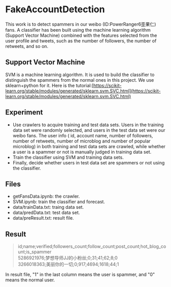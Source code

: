 # FakeAccountDetection
This work is to detect spammers in our weibo (ID:PowerRanger6歪果仁) fans. A classifier has been built using the machine learning algorithm (Support Vector Machine) combined with the features selected from the user profile and tweets, such as the number of followers, the number of retweets, and so on. 

## Support Vector Machine
SVM is a machine learning algorithm. It is used to build the classifier to distinguish the spammers from the normal ones in this project. We use sklearn+python for it. 
Here is the tutorial:[https://scikit-learn.org/stable/modules/generated/sklearn.svm.SVC.html](https://scikit-learn.org/stable/modules/generated/sklearn.svm.SVC.html)

## Experiment

* Use crawlers to acquire training and test data sets. Users in the training data set were randomly selected, and users in the test data set were our weibo fans. The user info ( id, account name, number of followers, number of retweets, number of microblog and number of popular microblog) in both training and test data sets are crawled, while whether a user is a spammer or not is manually judged in training data set.
* Train the classifier using SVM and training data sets.
* Finally, decide whether users in test data set are spammers or not using the classifier. 

## Files
* getFansData.ipynb: the crawler.
* SVM.ipynb: train the classifier and forecast.
* data/trainData.txt: traing data set.
* data/predData.txt: test data set.
* data/preResult.txt: result file.

## Result
>id;name;verified;followers_count;follow_count;post_count;hot_blog_count;is_spammer<br>
>5286921976;梦想导师JJ的小粉丝;0;31;41;62;8;0<br>
>3266018363;美丽你的一切;0;917;4694;1618;44;1<br>

In result file, "1" in the last column means the user is spammer, and "0" means the normal user.
